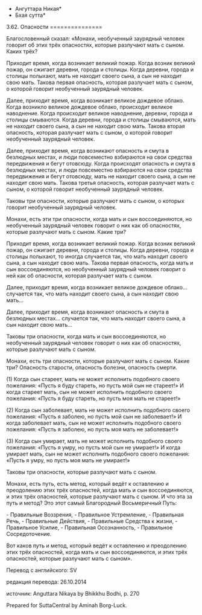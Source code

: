 * Ангуттара Никая*
* Бхая сутта*

3\.62\. Опасности
\=\=\=\=\=\=\=\=\=\=\=\=\=\=\=

Благословенный сказал: «Монахи, необученный заурядный человек говорит об этих трёх опасностях, которые разлучают мать c сыном\. Каких трёх?

Приходит время, когда возникает великий пожар\. Когда возник великий пожар, он сжигает деревни, города и столицы\. Когда деревни, города и столицы полыхают, мать не находит своего сына, а сын не находит свою мать\. Такова первая опасность, которая разлучает мать c сыном, о которой говорит необученный заурядный человек\.

Далее, приходит время, когда возникает великое дождевое облако\. Когда возникло великое дождевое облако, происходит великое наводнение\. Когда происходит великое наводнение, деревни, города и столицы смываются\. Когда деревни, города и столицы смываются, мать не находит своего сына, а сын не находит свою мать\. Такова вторая опасность, которая разлучает мать c сыном, о которой говорит необученный заурядный человек\.

Далее, приходит время, когда возникают опасность и смута в безлюдных местах, и люди повсеместно взбираются на свои средства передвижения и бегут отовсюду\. Когда происходят опасность и смута в безлюдных местах, и люди повсеместно взбираются на свои средства передвижения и бегут отовсюду, мать не находит своего сына, а сын не находит свою мать\. Такова третья опасность, которая разлучает мать c сыном, о которой говорит необученный заурядный человек\.

Таковы три опасности, которые разлучают мать c сыном, о которых говорит необученный заурядный человек\.

Монахи, есть эти три опасности, когда мать и сын воссоединяются, но необученный заурядный человек говорит о них как об опасностях, которые разлучают мать c сыном\. Какие три?

Приходит время, когда возникает великий пожар\. Когда возник великий пожар, он сжигает деревни, города и столицы\. Когда деревни, города и столицы полыхают, то иногда случается так, что мать находит своего сына, а сын находит свою мать\. Такова первая опасность, когда мать и сын воссоединяются, но необученный заурядный человек говорит о ней как об опасности, которая разлучает мать c сыном\.

Далее, приходит время, когда возникает великое дождевое облако… случается так, что мать находит своего сына, а сын находит свою мать…

Далее, приходит время, когда возникают опасность и смута в безлюдных местах… случается так, что мать находит своего сына, а сын находит свою мать…

Таковы три опасности, когда мать и сын воссоединяются, но необученный заурядный человек говорит о них как об опасностях, которые разлучают мать c сыном\.

Монахи, есть три опасности, которые разлучают мать c сыном\. Какие три? Опасность старости, опасность болезни, опасность смерти\.

\(1\) Когда сын стареет, мать не может исполнить подобного своего пожелания: «Пусть я буду стареть, но пусть мой сын не стареет\!» И когда стареет мать, сын не может исполнить подобного своего пожелания: «Пусть я буду стареть, но пусть моя мать не стареет\!»

\(2\) Когда сын заболевает, мать не может исполнить подобного своего пожелания: «Пусть я заболею, но пусть мой сын не заболевает\!» И когда заболевает мать, сын не может исполнить подобного своего пожелания: «Пусть я заболею, но пусть моя мать не заболевает\!»

\(3\) Когда сын умирает, мать не может исполнить подобного своего пожелания: «Пусть я умру, но пусть мой сын не умирает\!» И когда умирает мать, сын не может исполнить подобного своего пожелания: «Пусть я умру, но пусть моя мать не умирает\!»

Таковы три опасности, которые разлучают мать c сыном\.

Монахи, есть путь, есть метод, который ведёт к оставлению и преодолению этих трёх опасностей, когда мать и сын воссоединяются, и этих трёх опасностей, которые разлучают мать c сыном\. И что эта за путь и метод? Это этот самый Благородный Восьмеричный Путь:

\- Правильные Воззрения,
\- Правильное Устремление,
\- Правильная Речь,
\- Правильные Действия,
\- Правильные Средства к жизни,
\- Правильное Усилие,
\- Правильная Осознанность,
\- Правильное Сосредоточение\.

Вот каков путь и метод, который ведёт к оставлению и преодолению этих трёх опасностей, когда мать и сын воссоединяются, и этих трёх опасностей, которые разлучают мать c сыном»\.

Перевод с английского: SV

редакция перевода: 26\.10\.2014

источник: Anguttara Nikaya by Bhikkhu Bodhi, p\. 270

Prepared for SuttaCentral by Aminah Borg\-Luck\.